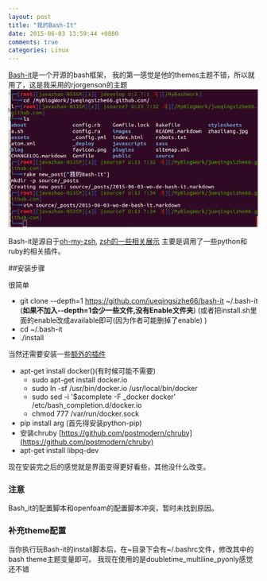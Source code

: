 ```yaml
---
layout: post
title: "我的Bash-It"
date: 2015-06-03 13:59:44 +0800
comments: true
categories: Linux
---
```


[Bash-it](https://github.com/jueqingsizhe66/bash-it)是一个开源的bash框架，
我的第一感觉是他的themes主题不错，所以就用了，这是我采用的rjorgenson的主题
![rjorgenson](/images/jiemian.png)
<!--more-->

Bash-it是源自于[oh-my-zsh](https://github.com/robbyrussell/oh-my-zsh),
[zsh的一些相关展示](http://ohmyz.sh/)
主要是调用了一些python和ruby的相关插件。

##安装步骤

很简单

+ git clone --depth=1 https://github.com/jueqingsizhe66/bash-it ~/.bash-it (__如果不加入--depth=1会少一些文件,没有Enable文件夹__)
(或者把install.sh里面的enable改成available即可(因为作者可能删掉了enable)
)
+ cd ~/.bash-it
+ ./install

当然还需要安装一些[额外的插件](http://www.phodal.com/blog/use-bash-it-bash-framework/)

+ apt-get install docker()(有时候可能不需要)
    + sudo apt-get install docker.io 
    + sudo ln -sf /usr/bin/docker.io /usr/local/bin/docker 
    + sudo sed -i '$acomplete -F \_docker docker' /etc/bash_completion.d/docker.io 
    + chmod 777 /var/run/docker.sock
+ pip install arg (首先得安装python-pip)
+ 安装chruby [https://github.com/postmodern/chruby](https://github.com/postmodern/chruby)
+ apt-get install libpq-dev


现在安装完之后的感觉就是界面变得更好看些，其他没什么改变。

### 注意
Bash_it的配置脚本和openfoam的配置脚本冲突，暂时未找到原因。

### 补充theme配置
当你执行玩Bash-it的install脚本后，在~目录下会有~/.bashrc文件，修改其中的bash theme主题变量即可。
我现在使用的是doubletime_multiline_pyonly感觉还不错 
